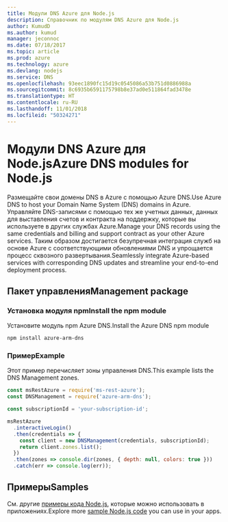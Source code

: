 ```yaml
---
title: Модули DNS Azure для Node.js
description: Справочник по модулям DNS Azure для Node.js
author: KumudD
ms.author: kumud
manager: jeconnoc
ms.date: 07/18/2017
ms.topic: article
ms.prod: azure
ms.technology: azure
ms.devlang: nodejs
ms.service: DNS
ms.openlocfilehash: 93eec1890fc15d19c0545086a53b751d0886988a
ms.sourcegitcommit: 8c6935b6591175798b8e37ad0e511864fad3478e
ms.translationtype: HT
ms.contentlocale: ru-RU
ms.lasthandoff: 11/01/2018
ms.locfileid: "50324271"
---
```

# <a name="azure-dns-modules-for-nodejs"></a><span data-ttu-id="019c5-103">Модули DNS Azure для Node.js</span><span class="sxs-lookup"><span data-stu-id="019c5-103">Azure DNS modules for Node.js</span></span>

<span data-ttu-id="019c5-104">Размещайте свои домены DNS в Azure с помощью Azure DNS.</span><span class="sxs-lookup"><span data-stu-id="019c5-104">Use Azure DNS to host your Domain Name System (DNS) domains in Azure.</span></span> <span data-ttu-id="019c5-105">Управляйте DNS-записями с помощью тех же учетных данных, данных для выставления счетов и контракта на поддержку, которые вы используете в других службах Azure.</span><span class="sxs-lookup"><span data-stu-id="019c5-105">Manage your DNS records using the same credentials and billing and support contract as your other Azure services.</span></span> <span data-ttu-id="019c5-106">Таким образом достигается безупречная интеграция служб на основе Azure с соответствующими обновлениями DNS и упрощается процесс сквозного развертывания.</span><span class="sxs-lookup"><span data-stu-id="019c5-106">Seamlessly integrate Azure-based services with corresponding DNS updates and streamline your end-to-end deployment process.</span></span>

## <a name="management-package"></a><span data-ttu-id="019c5-107">Пакет управления</span><span class="sxs-lookup"><span data-stu-id="019c5-107">Management package</span></span>

### <a name="install-the-npm-module"></a><span data-ttu-id="019c5-108">Установка модуля npm</span><span class="sxs-lookup"><span data-stu-id="019c5-108">Install the npm module</span></span>

<span data-ttu-id="019c5-109">Установите модуль npm Azure DNS.</span><span class="sxs-lookup"><span data-stu-id="019c5-109">Install the Azure DNS npm module</span></span>

```bash
npm install azure-arm-dns
```

### <a name="example"></a><span data-ttu-id="019c5-110">Пример</span><span class="sxs-lookup"><span data-stu-id="019c5-110">Example</span></span>

<span data-ttu-id="019c5-111">Этот пример перечисляет зоны управления DNS.</span><span class="sxs-lookup"><span data-stu-id="019c5-111">This example lists the DNS Management zones.</span></span>

```javascript
const msRestAzure = require('ms-rest-azure');
const DNSManagement = require('azure-arm-dns');

const subscriptionId = 'your-subscription-id';

msRestAzure
  .interactiveLogin()
  .then(credentials => {
    const client = new DNSManagement(credentials, subscriptionId);
    return client.zones.list();
  })
  .then(zones => console.dir(zones, { depth: null, colors: true }))
  .catch(err => console.log(err));
```

## <a name="samples"></a><span data-ttu-id="019c5-112">Примеры</span><span class="sxs-lookup"><span data-stu-id="019c5-112">Samples</span></span>

<span data-ttu-id="019c5-113">См. другие [примеры кода Node.js](https://azure.microsoft.com/resources/samples/?platform=nodejs), которые можно использовать в приложениях.</span><span class="sxs-lookup"><span data-stu-id="019c5-113">Explore more [sample Node.js code](https://azure.microsoft.com/resources/samples/?platform=nodejs) you can use in your apps.</span></span>
